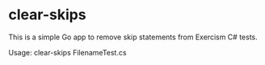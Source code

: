 # clear-skips
This is a simple Go app to remove skip statements from Exercism C# tests.

Usage: clear-skips FilenameTest.cs

